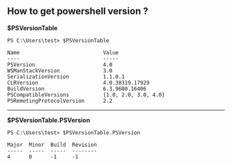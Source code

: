 
## How to get powershell version ?

**$PSVersionTable**

```
PS C:\Users\test> $PSVersionTable

Name                           Value
----                           -----
PSVersion                      4.0
WSManStackVersion              3.0
SerializationVersion           1.1.0.1
CLRVersion                     4.0.30319.17929
BuildVersion                   6.3.9600.16406
PSCompatibleVersions           {1.0, 2.0, 3.0, 4.0}
PSRemotingProtocolVersion      2.2

```

----

**$PSVersionTable.PSVersion**

```
PS C:\Users\test> $PSVersionTable.PSVersion

Major  Minor  Build  Revision
-----  -----  -----  --------
4      0      -1     -1
```
